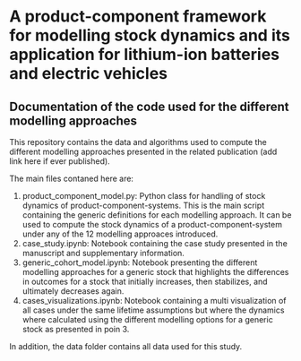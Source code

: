 # A product-component framework for modelling stock dynamics and its application for lithium-ion batteries and electric vehicles
## Documentation of the code used for the different modelling approaches

This repository contains the data and algorithms used to compute the different modelling approaches presented in the related publication (add link here if ever published).

The main files contaned here are: 
1. product_component_model.py: Python class for handling of stock dynamics of product-component-systems. This is the main script containing the generic definitions for each modelling approach. It can be used to compute the stock dynamics of a product-component-system under any of the 12 modelling approaces introduced. 
2. case_study.ipynb: Notebook containing the case study presented in the manuscript and supplementary information. 
3. generic_cohort_model.ipynb: Notebook presenting the different modelling approaches for a generic stock that highlights the differences in outcomes for a stock that initially increases, then stabilizes, and ultimately decreases again. 
4. cases_visualizations.ipynb: Notebook containing a multi visualization of all cases under the same lifetime assumptions but where the dynamics where calculated using the different modelling options for a generic stock as presented in poin 3.

In addition, the data folder contains all data used for this study.
